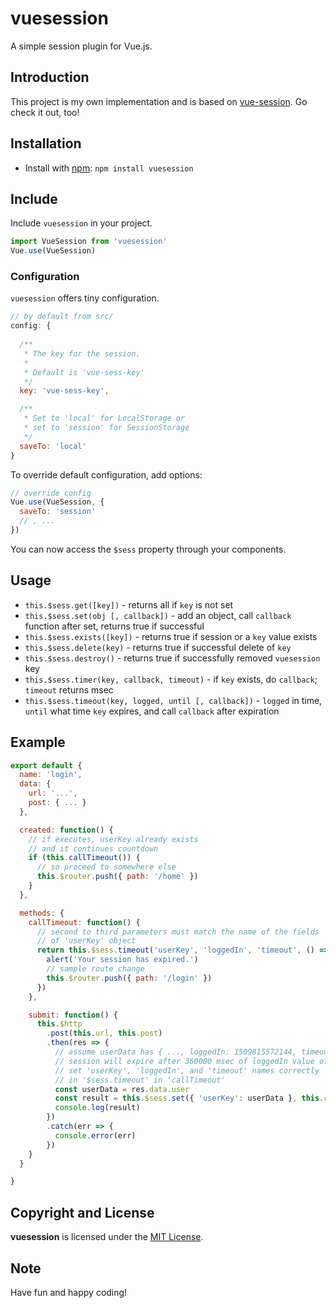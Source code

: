 # vuesession
A simple session plugin for Vue.js.

## Introduction
This project is my own implementation and is based on [vue-session](https://github.com/victorsferreira/vue-session). Go check it out, too!

## Installation
- Install with [npm](https://www.npmjs.com/): `npm install vuesession`

## Include
Include `vuesession` in your project.
```javascript
import VueSession from 'vuesession'
Vue.use(VueSession)
```

### Configuration
`vuesession` offers tiny configuration.
```javascript
// by default from src/
config: {
  
  /**
   * The key for the session.
   * 
   * Default is 'vue-sess-key'
   */
  key: 'vue-sess-key',

  /**
   * Set to 'local' for LocalStorage or
   * set to 'session' for SessionStorage
   */
  saveTo: 'local'
}
```

To override default configuration, add options:

```javascript
// override config
Vue.use(VueSession, {
  saveTo: 'session'
  // , ...
})
```

You can now access the `$sess` property through your components.

## Usage
- `this.$sess.get([key])` - returns all if `key` is not set
- `this.$sess.set(obj [, callback])` - add an object, call `callback` function after set, returns true if successful
- `this.$sess.exists([key])` - returns true if session or a `key` value exists
- `this.$sess.delete(key)` - returns true if successful delete of `key`
- `this.$sess.destroy()` - returns true if successfully removed `vuesession` key
- `this.$sess.timer(key, callback, timeout)` - if `key` exists, do `callback`; `timeout` returns msec
- `this.$sess.timeout(key, logged, until [, callback])` - `logged` in time, `until` what time `key` expires, and call `callback` after expiration

## Example
```javascript
export default {
  name: 'login',
  data: {
    url: '...',
    post: { ... }
  },

  created: function() {
    // if executes, userKey already exists
    // and it continues countdown
    if (this.callTimeout()) {
      // so proceed to somewhere else
      this.$router.push({ path: '/home' })
    }
  },

  methods: {
    callTimeout: function() {
      // second to third parameters must match the name of the fields
      // of 'userKey' object
      return this.$sess.timeout('userKey', 'loggedIn', 'timeout', () => {
        alert('Your session has expired.')
        // sample route change
        this.$router.push({ path: '/login' })
      })
    },

    submit: function() {
      this.$http
        .post(this.url, this.post)
        .then(res => {
          // assume userData has { ..., loggedIn: 1509815572144, timeout: 360000 }
          // session will expire after 360000 msec of loggedIn value of 1509815572144
          // set 'userKey', 'loggedIn', and 'timeout' names correctly
          // in '$sess.timeout' in 'callTimeout'
          const userData = res.data.user
          const result = this.$sess.set({ 'userKey': userData }, this.callTimeout)
          console.log(result)
        })
        .catch(err => {
          console.error(err)
        })
    }
  }

}
```

## Copyright and License
**vuesession** is licensed under the [MIT License](https://github.com/Arnesfield/vuesession/blob/master/LICENSE).

## Note
Have fun and happy coding!